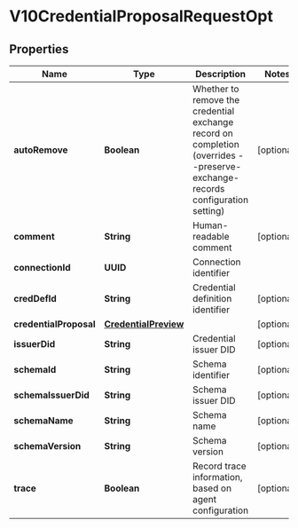 

# V10CredentialProposalRequestOpt


## Properties

Name | Type | Description | Notes
------------ | ------------- | ------------- | -------------
**autoRemove** | **Boolean** | Whether to remove the credential exchange record on completion (overrides --preserve-exchange-records configuration setting) |  [optional]
**comment** | **String** | Human-readable comment |  [optional]
**connectionId** | **UUID** | Connection identifier | 
**credDefId** | **String** | Credential definition identifier |  [optional]
**credentialProposal** | [**CredentialPreview**](CredentialPreview.md) |  |  [optional]
**issuerDid** | **String** | Credential issuer DID |  [optional]
**schemaId** | **String** | Schema identifier |  [optional]
**schemaIssuerDid** | **String** | Schema issuer DID |  [optional]
**schemaName** | **String** | Schema name |  [optional]
**schemaVersion** | **String** | Schema version |  [optional]
**trace** | **Boolean** | Record trace information, based on agent configuration |  [optional]



